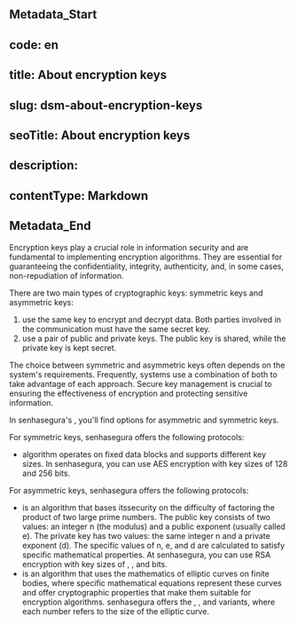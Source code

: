 ## Metadata_Start 
## code: en
## title: About encryption keys 
## slug: dsm-about-encryption-keys 
## seoTitle: About encryption keys 
## description:  
## contentType: Markdown 
## Metadata_End
Encryption keys play a crucial role in information security and are fundamental to implementing encryption algorithms. They are essential for guaranteeing the confidentiality, integrity, authenticity, and, in some cases, non-repudiation of information.

There are two main types of cryptographic keys: symmetric keys and asymmetric keys:

1.  use the same key to encrypt and decrypt data. Both parties involved in the communication must have the same secret key.
2.  use a pair of public and private keys. The public key is shared, while the private key is kept secret.

The choice between symmetric and asymmetric keys often depends on the system's requirements. Frequently, systems use a combination of both to take advantage of each approach. Secure key management is crucial to ensuring the effectiveness of encryption and protecting sensitive information.

In senhasegura's , you'll find options for asymmetric and symmetric keys.

For symmetric keys, senhasegura offers the following protocols:

*  algorithm operates on fixed data blocks and supports different key sizes. In senhasegura, you can use AES encryption with key sizes of 128 and 256 bits.

For asymmetric keys, senhasegura offers the following protocols:

*  is an algorithm that bases itssecurity on the difficulty of factoring the product of two large prime numbers. The public key consists of two values: an integer n (the modulus) and a public exponent (usually called e). The private key has two values: the same integer n and a private exponent (d). The specific values of n, e, and d are calculated to satisfy specific mathematical properties. At senhasegura, you can use RSA encryption with key sizes of , , and  bits.
*  is an algorithm that uses the mathematics of elliptic curves on finite bodies, where specific mathematical equations represent these curves and offer cryptographic properties that make them suitable for encryption algorithms. senhasegura offers the , , and  variants, where each number refers to the size of the elliptic curve.